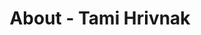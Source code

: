 ---
id: tami_hrivnak
permalink: "/about/tami_hrivnak"
full_name: Tami Hrivnak
title: About - Tami Hrivnak
role: Director of Innovation
image: tami_hrivnak_color.jpg
about: Tami Hrivnak is a technology enthusiast who loves innovating and finding user-centric solutions to solve customer pain points. She most recently helped lead a digital transformation at NATO, helping them build Agile product teams that utilized a DevSecOps approach. She has over a decade of Product Management experience in both the civilian and government space. She is passionate about delivering the right capabilities to the warfighters at the right time. Tami is also a current HR Officer for the Navy Reserves and spent 8 years in the Army National Guard. She received her Master’s in Organizational Leadership at the University of Denver and her Bachelor’s in Security and Intelligence from The Ohio State University. She and her entire family are huge Buckeye fans. O-H! 
github: 
linkedin: 
featimg: "/assets/aboutBanner1.jpg"
layout: about/profile
weight: 3
---